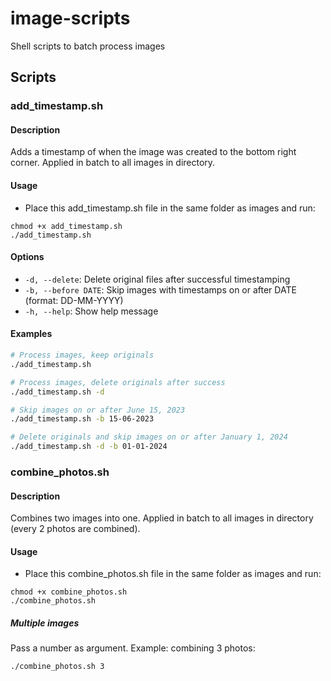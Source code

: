 # image-scripts
Shell scripts to batch process images

## Scripts

### add_timestamp.sh

#### Description

Adds a timestamp of when the image was created to the bottom right corner. Applied in batch to all images in directory.

#### Usage

- Place this add_timestamp.sh file in the same folder as images and run:
```
chmod +x add_timestamp.sh
./add_timestamp.sh
```

#### Options

- `-d, --delete`: Delete original files after successful timestamping
- `-b, --before DATE`: Skip images with timestamps on or after DATE (format: DD-MM-YYYY)
- `-h, --help`: Show help message

#### Examples

```bash
# Process images, keep originals
./add_timestamp.sh

# Process images, delete originals after success
./add_timestamp.sh -d

# Skip images on or after June 15, 2023
./add_timestamp.sh -b 15-06-2023

# Delete originals and skip images on or after January 1, 2024
./add_timestamp.sh -d -b 01-01-2024
```

### combine_photos.sh

#### Description

Combines two images into one. Applied in batch to all images in directory (every 2 photos are combined).

#### Usage

- Place this combine_photos.sh file in the same folder as images and run:
```
chmod +x combine_photos.sh
./combine_photos.sh
```

##### Multiple images

Pass a number as argument. Example: combining 3 photos:
```
./combine_photos.sh 3
```
